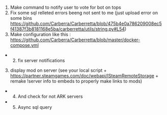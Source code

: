 1) Make command to notify user to vote for bot on tops
2) Fix some sql relleted errors beeng not sent to me (just upload error on some bins https://github.com/Carberra/Carberretta/blob/475b4e0a786209008ec5f41387f3b8181168e5ba/carberretta/utils/string.py#L54)
3) Make configuration like this : https://github.com/Carberra/Carberretta/blob/master/docker-compose.yml
- 2) fix server notifications
3) display mod on server (see your local script + https://partner.steamgames.com/doc/webapi/ISteamRemoteStorage + remake !server info to embeds to properly make links to mods)
- 4) And check for not ARK servers 
- 5) Async sql query 